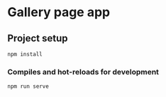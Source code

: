 # Gallery page app

## Project setup
```
npm install
```

### Compiles and hot-reloads for development
```
npm run serve
```